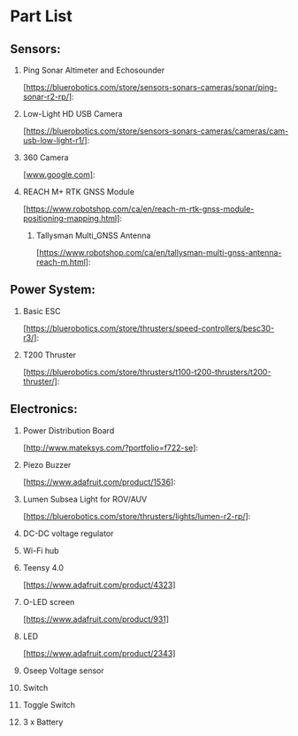 # Part List

## Sensors:

1. Ping Sonar Altimeter and Echosounder 

   [https://bluerobotics.com/store/sensors-sonars-cameras/sonar/ping-sonar-r2-rp/]: 

2. Low-Light HD USB Camera 

   [https://bluerobotics.com/store/sensors-sonars-cameras/cameras/cam-usb-low-light-r1/]: 

3. 360 Camera 

   [www.google.com]: 

4. REACH M+ RTK GNSS Module 

   [https://www.robotshop.com/ca/en/reach-m-rtk-gnss-module-positioning-mapping.html]: 

   

   1. Tallysman Multi_GNSS Antenna

      [https://www.robotshop.com/ca/en/tallysman-multi-gnss-antenna-reach-m.html]: 

## Power System:

1. Basic ESC

   [https://bluerobotics.com/store/thrusters/speed-controllers/besc30-r3/]: 

   

2. T200 Thruster

   [https://bluerobotics.com/store/thrusters/t100-t200-thrusters/t200-thruster/]: 

   

## Electronics:

1. Power Distribution Board

   [http://www.mateksys.com/?portfolio=f722-se]: 

   

2. Piezo Buzzer

   [https://www.adafruit.com/product/1536]: 


3. Lumen Subsea Light for ROV/AUV

   [https://bluerobotics.com/store/thrusters/lights/lumen-r2-rp/]: 

4. DC-DC voltage regulator

5. Wi-Fi hub

6. Teensy 4.0

	[https://www.adafruit.com/product/4323]

7. O-LED screen

	[https://www.adafruit.com/product/931]

8. LED

	[https://www.adafruit.com/product/2343]

9. Oseep Voltage sensor

10. Switch 

11. Toggle Switch

12. 3 x Battery

